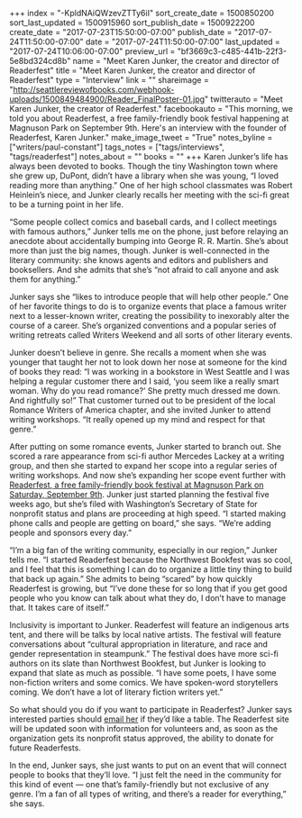 +++
index = "-KpldNAiQWzevZTTy6iI"
sort_create_date = 1500850200
sort_last_updated = 1500915960
sort_publish_date = 1500922200
create_date = "2017-07-23T15:50:00-07:00"
publish_date = "2017-07-24T11:50:00-07:00"
date = "2017-07-24T11:50:00-07:00"
last_updated = "2017-07-24T10:06:00-07:00"
preview_url = "bf3669c3-c485-441b-22f3-5e8bd324cd8b"
name = "Meet Karen Junker, the creator and director of Readerfest"
title = "Meet Karen Junker, the creator and director of Readerfest"
type = "Interview"
link = ""
shareimage = "http://seattlereviewofbooks.com/webhook-uploads/1500849484900/Reader_FinalPoster-01.jpg"
twitterauto = "Meet Karen Junker, the creator of Readerfest."
facebookauto = "This morning, we told you about Readerfest, a free family-friendly book festival happening at Magnuson Park on September 9th. Here's an interview with the founder of Readerfest, Karen Junker."
make_image_tweet = "True"
notes_byline = ["writers/paul-constant"]
tags_notes = ["tags/interviews", "tags/readerfest"]
notes_about = ""
books = ""
+++
Karen Junker’s life has always been devoted to books. Though the tiny Washington town where she grew up, DuPont, didn’t have a library when she was young, “I loved reading more than anything.” One of her high school classmates was Robert Heinlein’s niece, and Junker clearly recalls her meeting with the sci-fi great to be a turning point in her life. 

“Some people collect comics and baseball cards, and I collect meetings with famous authors,” Junker tells me on the phone, just before relaying an anecdote about accidentally bumping into George R. R. Martin. She’s about more than just the big names, though. Junker is well-connected in the literary community: she knows agents and editors and publishers and booksellers. And she admits that she’s “not afraid to call anyone and ask them for anything.”  

Junker says she “likes to introduce people that will help other people.” One of her favorite things to do is to organize events that place a famous writer next to a lesser-known writer, creating the possibility to inexorably alter the course of a career. She’s organized conventions and a popular series of writing retreats called Writers Weekend and all sorts of other literary events. 

Junker doesn’t believe in genre. She recalls a moment when she was younger that taught her not to look down her nose at someone for the kind of books they read: “I was working in a bookstore in West Seattle and I was helping a regular customer there and I said, ‘you seem like a really smart woman. Why do you read romance?’ She pretty much dressed me down. And rightfully so!” That customer turned out to be president of the local Romance Writers of America chapter, and she invited Junker to attend writing workshops. “It really opened up my mind and respect for that genre.”

After putting on some romance events, Junker started to branch out. She scored a rare appearance from sci-fi author Mercedes Lackey at a writing group, and then she started to expand her scope into a regular series of writing workshops. And now she’s expanding her scope event further with [Readerfest, a free family-friendly book festival at Magnuson Park on Saturday, September 9th](http://www.seattlereviewofbooks.com/notes/2017/07/24/save-the-date-saturday-september-9th-is-readerfest-a-free-and-family-friendly-book-festival-at-magnuson-park/). Junker just started planning the festival five weeks ago, but she’s filed with Washington’s Secretary of State for nonprofit status and plans are proceeding at high speed. “I started making phone calls and people are getting on board,” she says. “We’re adding people and sponsors every day.”

“I’m a big fan of the writing community, especially in our region,” Junker tells me. “I started Readerfest because the Northwest Bookfest was so cool, and I feel that this is something I can do to organize a little tiny thing to build that back up again.” She admits to being “scared” by how quickly Readerfest is growing, but “I’ve done these for so long that if you get good people who you know can talk about what they do, I don’t have to manage that. It takes care of itself.”

Inclusivity is important to Junker. Readerfest will feature an indigenous arts tent, and there will be talks by local native artists. The festival will feature conversations about “cultural appropriation in literature, and race and gender representation in steampunk.” The festival does have more sci-fi authors on its slate than Northwest Bookfest, but Junker is looking to expand that slate as much as possible. “I have some poets, I have some non-fiction writers and some comics. We have spoken-word storytellers coming. We don’t have a lot of literary fiction writers yet.”

So what should you do if you want to participate in Readerfest? Junker says interested parties should [email her](http://readerfest.com/about/) if they’d like a table. The Readerfest site will be updated soon with information for volunteers and, as soon as the organization gets its nonprofit status approved, the ability to donate for future Readerfests.

In the end, Junker says, she just wants to put on an event that will connect people to books that they’ll love. “I just felt the need in the community for this kind of event — one that’s family-friendly but not exclusive of any genre. I’m a fan of all types of writing, and there’s a reader for everything,” she says.
